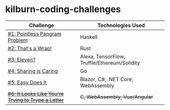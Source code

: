 # kilburn-coding-challenges

Challenge | Technologies Used
--- | ---
[#1: Pointless Pangram Problem](challenge-1-pointless-pangram-problem) | Haskell
[#2: That's a Wrap!](challenge-2-thats-a-wrap) | Rust
[#3: Eleven?](challenge-3-eleven) | Alexa, TensorFlow, Truffle/Ethereum/Solidity
[#4: Sharing is Caring](challenge-4-sharing-is-caring) | Go
[#5: Easy Does It](challenge-5-easy-does-it) | Blazor, C#, .NET Core, WebAssembly
~~[#6: It Looks Like You're Trying to Trype a Letter](challenge-6-it-looks-like-youre-trying-to-trype-a-letter)~~ | ~~C, WebAssembly, Vue/Angular~~
